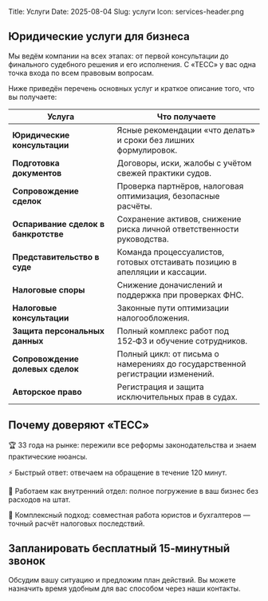Title: Услуги
Date: 2025-08-04
Slug: услуги
Icon: services-header.png

Юридические услуги для бизнеса
--------------------------------------------------

Мы ведём компании на всех этапах: от первой консультации до финального судебного решения и его исполнения. 
С «ТЕСС» у вас одна точка входа по всем правовым вопросам.

Ниже приведён перечень основных услуг и краткое описание того, что вы получаете:

| Услуга | Что получаете |
| --- | --- |
| **Юридические консультации** | Ясные рекомендации «что делать» и сроки без лишних формулировок. |
| **Подготовка документов** | Договоры, иски, жалобы с учётом свежей практики судов. |
| **Сопровождение сделок** | Проверка партнёров, налоговая оптимизация, безопасные расчёты. |
| **Оспаривание сделок в банкротстве** | Сохранение активов, снижение риска личной ответственности руководства. |
| **Представительство в суде** | Команда процессуалистов, готовых отстаивать позицию в апелляции и кассации. |
| **Налоговые споры** | Снижение доначислений и поддержка при проверках ФНС. |
| **Налоговые консультации** | Законные пути оптимизации налогообложения. |
| **Защита персональных данных** | Полный комплекс работ под 152‑ФЗ и обучение сотрудников. |
| **Сопровождение долевых сделок** | Полный цикл: от письма о намерениях до государственной регистрации изменений. |
| **Авторское право** | Регистрация и защита исключительных прав в судах. |

Почему доверяют «ТЕСС»
------------------------

🏆 33 года на рынке: пережили все реформы законодательства и знаем практические нюансы.

⚡ Быстрый ответ: отвечаем на обращение в течение 120 минут.

🤝 Работаем как внутренний отдел: полное погружение в ваш бизнес без расходов на штат.

🧮 Комплексный подход: совместная работа юристов и бухгалтеров — точный расчёт налоговых последствий.

Запланировать бесплатный 15‑минутный звонок
-------------------------------------------

Обсудим вашу ситуацию и предложим план действий. Вы можете назначить время удобным для вас способом через наши контакты.